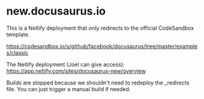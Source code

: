 # new.docusaurus.io

This is a Netlify deployment that only redirects to the official CodeSandbox template.

https://codesandbox.io/s/github/facebook/docusaurus/tree/master/examples/classic

The Netlify deployment (Joel can give access): https://app.netlify.com/sites/docusaurus-new/overview

Builds are stopped because we shouldn't need to redeploy the \_redirects file. You can just trigger a manual build if needed.
